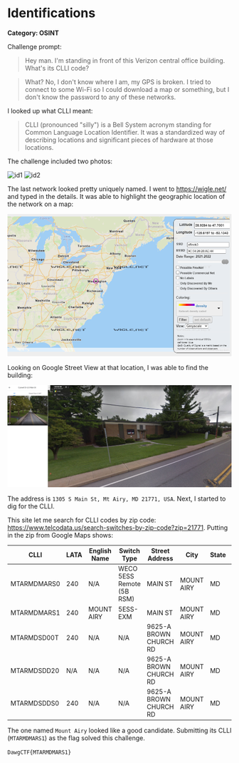 # Identifications
**Category: OSINT**

Challenge prompt:
> Hey man. I'm standing in front of this Verizon central office building. What's its CLLI code?

> What? No, I don't know where I am, my GPS is broken. I tried to connect to some Wi-Fi so I could download a map or something, but I don't know the password to any of these networks.

I looked up what CLLI meant:
> CLLI (pronounced "silly") is a Bell System acronym standing for Common Language Location Identifier. It was a standardized way of describing locations and significant pieces of hardware at those locations.

The challenge included two photos:

![id1](identifications/identifications_1.jpg)
![id2](identifications/identifications_2.jpg)

The last network looked pretty uniquely named. I went to https://wigle.net/ and typed in the details. It was able to highlight the geographic location of the network on a map:

![map](images/map.png)

Looking on Google Street View at that location, I was able to find the building:

![streetview](images/streetview.png)

The address is `1305 S Main St, Mt Airy, MD 21771, USA`. Next, I started to dig for the CLLI.

This site let me search for CLLI codes by zip code: https://www.telcodata.us/search-switches-by-zip-code?zip=21771. Putting in the zip from Google Maps shows:



CLLI|	LATA|	English Name|	Switch Type|	Street Address|	City|	State|	Zip
---|---|---|---|---|---|---|---
MTARMDMARS0|	240|	N/A|	WECO 5ESS Remote (5B RSM)|	MAIN ST|	MOUNT AIRY|	MD|	21771
MTARMDMARS1|	240|	MOUNT AIRY|	5ESS-EXM|	MAIN ST|	MOUNT AIRY|	MD|	21771
MTARMDSD00T|	240|	N/A|	N/A|	9625-A BROWN CHURCH RD|	MOUNT AIRY|	MD|	21771
MTARMDSDD20|	N/A|	N/A|	N/A|	9625-A BROWN CHURCH RD|	MOUNT AIRY|	MD|	21771
MTARMDSDDS0|	240|	N/A|	N/A|	9625-A BROWN CHURCH RD|	MOUNT AIRY|	MD|	21771

The one named `Mount Airy` looked like a good candidate. Submitting its CLLI (`MTARMDMARS1`) as the flag solved this challenge.

`DawgCTF{MTARMDMARS1}`